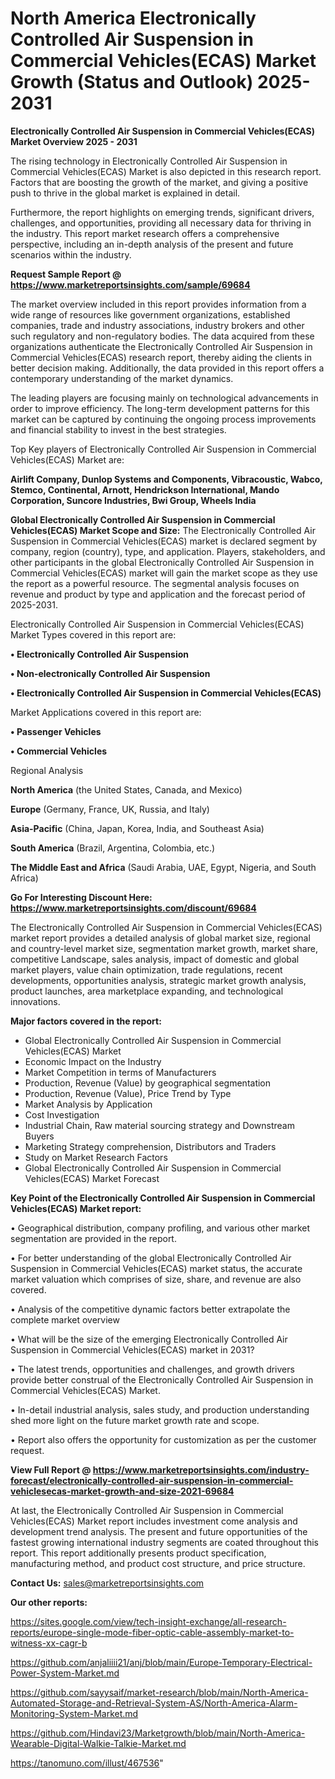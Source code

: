  # North America Electronically Controlled Air Suspension in Commercial Vehicles(ECAS) Market Growth (Status and Outlook) 2025-2031

<Strong> Electronically Controlled Air Suspension in Commercial Vehicles(ECAS) Market Overview 2025 - 2031</strong>

The rising technology in Electronically Controlled Air Suspension in Commercial Vehicles(ECAS) Market is also depicted in this research report. Factors that are boosting the growth of the market, and giving a positive push to thrive in the global market is explained in detail.

Furthermore, the report highlights on emerging trends, significant drivers, challenges, and opportunities, providing all necessary data for thriving in the industry. This report market research offers a comprehensive perspective, including an in-depth analysis of the present and future scenarios within the industry.

<strong>Request Sample Report @ <a href=https://www.marketreportsinsights.com/sample/69684>https://www.marketreportsinsights.com/sample/69684</a></strong>

The market overview included in this report provides information from a wide range of resources like government organizations, established companies, trade and industry associations, industry brokers and other such regulatory and non-regulatory bodies. The data acquired from these organizations authenticate the Electronically Controlled Air Suspension in Commercial Vehicles(ECAS) research report, thereby aiding the clients in better decision making. Additionally, the data provided in this report offers a contemporary understanding of the market dynamics.

The leading players are focusing mainly on technological advancements in order to improve efficiency. The long-term development patterns for this market can be captured by continuing the ongoing process improvements and financial stability to invest in the best strategies.

Top Key players of Electronically Controlled Air Suspension in Commercial Vehicles(ECAS) Market are:

<strong>Airlift Company, Dunlop Systems and Components, Vibracoustic, Wabco, Stemco, Continental, Arnott, Hendrickson International, Mando Corporation, Suncore Industries, Bwi Group, Wheels India</strong>

<strong><b>Global Electronically Controlled Air Suspension in Commercial Vehicles(ECAS) Market Scope and Size:</b></strong>
The Electronically Controlled Air Suspension in Commercial Vehicles(ECAS) market is declared segment by company, region (country), type, and application. Players, stakeholders, and other participants in the global Electronically Controlled Air Suspension in Commercial Vehicles(ECAS) market will gain the market scope as they use the report as a powerful resource. The segmental analysis focuses on revenue and product by type and application and the forecast period of 2025-2031.

Electronically Controlled Air Suspension in Commercial Vehicles(ECAS) Market Types covered in this report are:

<strong>• Electronically Controlled Air Suspension

• Non-electronically Controlled Air Suspension

• Electronically Controlled Air Suspension in Commercial Vehicles(ECAS)</strong>

Market Applications covered in this report are:

<strong>• Passenger Vehicles

• Commercial Vehicles</strong> 

Regional Analysis

<strong>North America</strong> (the United States, Canada, and Mexico)

<strong>Europe</strong> (Germany, France, UK, Russia, and Italy)

<strong>Asia-Pacific</strong> (China, Japan, Korea, India, and Southeast Asia)

<strong>South America</strong> (Brazil, Argentina, Colombia, etc.)

<strong>The Middle East and Africa</strong> (Saudi Arabia, UAE, Egypt, Nigeria, and South Africa)

<strong>Go For Interesting Discount Here: <a href=https://www.marketreportsinsights.com/discount/69684>https://www.marketreportsinsights.com/discount/69684</a></strong>

The Electronically Controlled Air Suspension in Commercial Vehicles(ECAS) market report provides a detailed analysis of global market size, regional and country-level market size, segmentation market growth, market share, competitive Landscape, sales analysis, impact of domestic and global market players, value chain optimization, trade regulations, recent developments, opportunities analysis, strategic market growth analysis, product launches, area marketplace expanding, and technological innovations.

<strong><b>Major factors covered in the report:</b></strong>
<ul>
  <li>Global Electronically Controlled Air Suspension in Commercial Vehicles(ECAS) Market </li>
  <li>Economic Impact on the Industry</li>
  <li>Market Competition in terms of Manufacturers</li>
  <li>Production, Revenue (Value) by geographical segmentation</li>
  <li>Production, Revenue (Value), Price Trend by Type</li>
  <li>Market Analysis by Application</li>
  <li>Cost Investigation</li>
  <li>Industrial Chain, Raw material sourcing strategy and Downstream Buyers</li>
  <li>Marketing Strategy comprehension, Distributors and Traders</li>
  <li>Study on Market Research Factors</li>
  <li>Global Electronically Controlled Air Suspension in Commercial Vehicles(ECAS) Market Forecast</li>
</ul>

<strong><b>Key Point of the Electronically Controlled Air Suspension in Commercial Vehicles(ECAS) Market report:</b></strong>

• Geographical distribution, company profiling, and various other market segmentation are provided in the report.

• For better understanding of the global Electronically Controlled Air Suspension in Commercial Vehicles(ECAS) market status, the accurate market valuation which comprises of size, share, and revenue are also covered.

• Analysis of the competitive dynamic factors better extrapolate the complete market overview

• What will be the size of the emerging Electronically Controlled Air Suspension in Commercial Vehicles(ECAS) market in 2031?

• The latest trends, opportunities and challenges, and growth drivers provide better construal of the Electronically Controlled Air Suspension in Commercial Vehicles(ECAS) Market.

• In-detail industrial analysis, sales study, and production understanding shed more light on the future market growth rate and scope.

• Report also offers the opportunity for customization as per the customer request.

<strong><b>View Full Report @ <a href=https://www.marketreportsinsights.com/industry-forecast/electronically-controlled-air-suspension-in-commercial-vehiclesecas-market-growth-and-size-2021-69684>https://www.marketreportsinsights.com/industry-forecast/electronically-controlled-air-suspension-in-commercial-vehiclesecas-market-growth-and-size-2021-69684</a></b></strong>


At last, the Electronically Controlled Air Suspension in Commercial Vehicles(ECAS) Market report includes investment come analysis and development trend analysis. The present and future opportunities of the fastest growing international industry segments are coated throughout this report. This report additionally presents product specification, manufacturing method, and product cost structure, and price structure.

<strong>Contact Us:</strong>
sales@marketreportsinsights.com

<strong>Our other reports:</strong>

<a href=https://sites.google.com/view/tech-insight-exchange/all-research-reports/europe-single-mode-fiber-optic-cable-assembly-market-to-witness-xx-cagr-b>https://sites.google.com/view/tech-insight-exchange/all-research-reports/europe-single-mode-fiber-optic-cable-assembly-market-to-witness-xx-cagr-b</a>

<a href=https://github.com/anjaliiii21/anj/blob/main/Europe-Temporary-Electrical-Power-System-Market.md>https://github.com/anjaliiii21/anj/blob/main/Europe-Temporary-Electrical-Power-System-Market.md</a>

<a href=https://github.com/sayysaif/market-research/blob/main/North-America-Automated-Storage-and-Retrieval-System-AS/North-America-Alarm-Monitoring-System-Market.md>https://github.com/sayysaif/market-research/blob/main/North-America-Automated-Storage-and-Retrieval-System-AS/North-America-Alarm-Monitoring-System-Market.md</a>

<a href=https://github.com/Hindavi23/Marketgrowth/blob/main/North-America-Wearable-Digital-Walkie-Talkie-Market.md>https://github.com/Hindavi23/Marketgrowth/blob/main/North-America-Wearable-Digital-Walkie-Talkie-Market.md</a>

<a href=https://tanomuno.com/illust/467536>https://tanomuno.com/illust/467536</a>"
